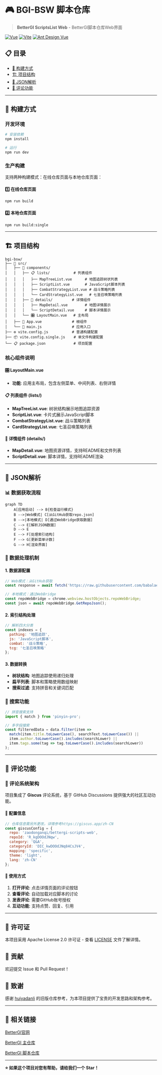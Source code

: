 # 🎮 BGI-BSW 脚本仓库

> **BetterGI ScriptsList Web** - BetterGI脚本仓库Web界面

[![Vue](https://img.shields.io/badge/Vue-3.4.0-4FC08D?style=flat-square&logo=vue.js)](https://vuejs.org/)
[![Vite](https://img.shields.io/badge/Vite-5.0.0-646CFF?style=flat-square&logo=vite)](https://vitejs.dev/)
[![Ant Design Vue](https://img.shields.io/badge/Ant%20Design%20Vue-4.2.6-1890FF?style=flat-square&logo=ant-design)](https://antdv.com/)

## 📋 目录

- [🚀 构建方式](#-构建方式)
- [🏗️ 项目结构](#️-项目结构)
- [🔄 JSON解析](#-json解析)
- [💬 评论功能](#-评论功能)

---

## 🚀 构建方式

### 开发环境
```bash
# 安装依赖
npm install

# 运行
npm run dev
```

### 生产构建

支持两种构建模式：在线仓库页面与本地仓库页面：

#### 1️⃣ 在线仓库页面
```bash
npm run build
```
#### 2️⃣ 本地仓库页面
```bash
npm run build:single
```
---

## 🏗️ 项目结构

```
bgi-bsw/
├── 📁 src/
│   ├── 🎨 components/
│   │   ├── 📋 lists/           # 列表组件
│   │   │   ├── MapTreeList.vue      # 地图追踪树状列表
│   │   │   ├── ScriptList.vue       # JavaScript脚本列表
│   │   │   ├── CombatStrategyList.vue # 战斗策略列表
│   │   │   └── CardStrategyList.vue   # 七圣召唤策略列表
│   │   ├── 📄 details/         # 详情组件
│   │   │   ├── MapDetail.vue        # 地图详情展示
│   │   │   └── ScriptDetail.vue     # 脚本详情展示
│   │   └── 🎛️ LayoutMain.vue   # 主布局
│   ├── 🎯 App.vue              # 根组件
│   └── 🚀 main.js              # 应用入口
├── ⚙️ vite.config.js           # 普通构建配置
├── 📦 vite.config.single.js    # 单文件构建配置
└── 📋 package.json             # 项目配置
```

### 核心组件说明

#### 🎛️ LayoutMain.vue
- **功能**: 应用主布局，包含左侧菜单、中间列表、右侧详情

#### 📋 列表组件 (lists/)
- **MapTreeList.vue**: 树状结构展示地图追踪资源
- **ScriptList.vue**: 卡片式展示JavaScript脚本
- **CombatStrategyList.vue**: 战斗策略列表
- **CardStrategyList.vue**: 七圣召唤策略列表

#### 📄 详情组件 (details/)
- **MapDetail.vue**: 地图资源详情，支持README和文件列表
- **ScriptDetail.vue**: 脚本详情，支持README渲染

---

## 🔄 JSON解析

### 📊 数据获取流程

```mermaid
graph TD
    A[应用启动] --> B{检查运行模式}
    B -->|Web模式| C[从GitHub获取repo.json]
    B -->|本地模式| D[通过WebBridge获取数据]
    C --> E[解析JSON数据]
    D --> E
    E --> F[处理索引结构]
    F --> G[更新菜单计数]
    G --> H[渲染界面]
```

### 🔧 数据处理机制

#### 1. 数据源配置
```javascript
// Web模式：从GitHub获取
const response = await fetch('https://raw.githubusercontent.com/babalae/bettergi-scripts-list/refs/heads/main/repo.json');

// 本地模式：通过WebBridge
const repoWebBridge = chrome.webview.hostObjects.repoWebBridge;
const json = await repoWebBridge.GetRepoJson();
```

#### 2. 索引结构处理
```javascript
// 解析四大分类
const indexes = {
  pathing: '地图追踪',
  js: 'JavaScript脚本', 
  combat: '战斗策略',
  tcg: '七圣召唤策略'
};
```

#### 3. 数据转换
- **树状结构**: 地图追踪使用递归处理
- **扁平列表**: 脚本和策略使用数组映射
- **搜索过滤**: 支持拼音和关键词匹配

### 🎯 搜索功能

```javascript
// 拼音搜索支持
import { match } from 'pinyin-pro';

// 多字段搜索
const filteredData = data.filter(item => 
  match(item.title.toLowerCase(), searchText.toLowerCase()) ||
  item.author.toLowerCase().includes(searchLower) ||
  item.tags.some(tag => tag.toLowerCase().includes(searchLower))
);
```

---

## 💬 评论功能

### 🎨 评论系统架构

项目集成了 **Giscus** 评论系统，基于 GitHub Discussions 提供强大的社区互动功能。

#### 🔧 配置信息
```javascript
// 仓库信息需另外更改，详情参考https://giscus.app/zh-CN
const giscusConfig = {
  repo: 'zaodonganqi/bettergi-scripts-web',
  repoId: 'R_kgDOOdJNqw',
  category: 'Q&A',
  categoryId: 'DIC_kwDOOdJNq84CsJV4',
  mapping: 'specific',
  theme: 'light',
  lang: 'zh-CN'
};
```

#### 📱 使用方式

1. **打开评论**: 点击详情页面的评论按钮
2. **查看评论**: 自动加载对应脚本的讨论
3. **发表评论**: 需要GitHub账号授权
4. **互动功能**: 支持点赞、回复、引用

---

## 📄 许可证

本项目采用 Apache License 2.0 许可证 - 查看 [LICENSE](LICENSE) 文件了解详情。

## 🤝 贡献

欢迎提交 Issue 和 Pull Request！

## 🙏 致谢

感谢 [huiyadanli](https://github.com/huiyadanli) 的旧版仓库参考，为本项目提供了宝贵的开发思路和架构参考。

---

## 🌟 相关链接

[BetterGI官网](https://bettergi.com/)

[BetterGI 主仓库](https://github.com/babalae/better-genshin-impact/)

[BetterGI 脚本仓库](https://github.com/babalae/bettergi-scripts-list/)

---

**⭐ 如果这个项目对您有帮助，请给我们一个 Star！**